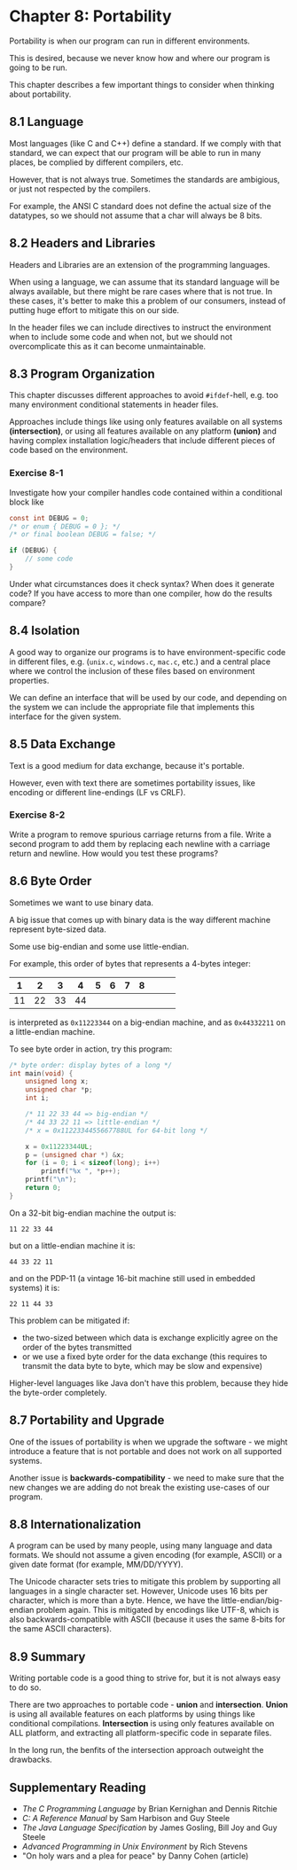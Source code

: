 # Chapter 8: Portability

Portability is when our program can run in different environments.

This is desired, because we never know how and where our program is going to be run.

This chapter describes a few important things to consider when thinking about portability.

## 8.1 Language

Most languages (like C and C++) define a standard.
If we comply with that standard, we can expect that our program will be able to run in many places, be complied by different compilers, etc.

However, that is not always true.
Sometimes the standards are ambigious, or just not respected by the compilers.

For example, the ANSI C standard does not define the actual size of the datatypes, so we should not assume that a char will always be 8 bits.

## 8.2 Headers and Libraries

Headers and Libraries are an extension of the programming languages.

When using a language, we can assume that its standard language will be always available, but there might be rare cases where that is not true.
In these cases, it's better to make this a problem of our consumers, instead of putting huge effort to mitigate this on our side.

In the header files we can include directives to instruct the environment when to include some code and when not, but we should not overcomplicate this as it can become unmaintainable.

## 8.3 Program Organization

This chapter discusses different approaches to avoid `#ifdef`-hell, e.g. too many environment conditional statements in header files.

Approaches include things like using only features available on all systems **(intersection)**, or using all features available on any platform **(union)** and having complex installation logic/headers that include different pieces of code based on the environment.

### Exercise 8-1

Investigate how your compiler handles code contained within a conditional block like

```c
const int DEBUG = 0;
/* or enum { DEBUG = 0 }; */
/* or final boolean DEBUG = false; */

if (DEBUG) {
    // some code
}
```

Under what circumstances does it check syntax?
When does it generate code?
If you have access to more than one compiler, how do the results compare?

## 8.4 Isolation

A good way to organize our programs is to have environment-specific code in different files, e.g. (`unix.c`, `windows.c`, `mac.c`, etc.) and a central place where we control the inclusion of these files based on environment properties.

We can define an interface that will be used by our code, and depending on the system we can include the appropriate file that implements this interface for the given system.

## 8.5 Data Exchange

Text is a good medium for data exchange, because it's portable.

However, even with text there are sometimes portability issues, like encoding or different line-endings (LF vs CRLF).

### Exercise 8-2

Write a program to remove spurious carriage returns from a file.
Write a second program to add them by replacing each newline with a carriage return and newline.
How would you test these programs?

## 8.6 Byte Order

Sometimes we want to use binary data.

A big issue that comes up with binary data is the way different machine represent byte-sized data.

Some use big-endian and some use little-endian.

For example, this order of bytes that represents a 4-bytes integer:

| 1   | 2   | 3   | 4   | 5   | 6   | 7   | 8   |     |     |     |
| --- | --- | --- | --- | --- | --- | --- | --- | --- | --- | --- |
| 11  | 22  | 33  | 44  |

is interpreted as `0x11223344` on a big-endian machine, and as `0x44332211` on a little-endian machine.

To see byte order in action, try this program:

```c
/* byte order: display bytes of a long */
int main(void) {
    unsigned long x;
    unsigned char *p;
    int i;

    /* 11 22 33 44 => big-endian */
    /* 44 33 22 11 => little-endian */
    /* x = 0x1122334455667788UL for 64-bit long */

    x = 0x11223344UL;
    p = (unsigned char *) &x;
    for (i = 0; i < sizeof(long); i++)
        printf("%x ", *p++);
    printf("\n");
    return 0;
}
```

On a 32-bit big-endian machine the output is:

```text
11 22 33 44
```

but on a little-endian machine it is:

```text
44 33 22 11
```

and on the PDP-11 (a vintage 16-bit machine still used in embedded systems) it is:

```text
22 11 44 33
```

This problem can be mitigated if:

- the two-sized between which data is exchange explicitly agree on the order of the bytes transmitted
- or we use a fixed byte order for the data exchange (this requires to transmit the data byte to byte, which may be slow and expensive)

Higher-level languages like Java don't have this problem, because they hide the byte-order completely.

## 8.7 Portability and Upgrade

One of the issues of portability is when we upgrade the software - we might introduce a feature that is not portable and does not work on all supported systems.

Another issue is **backwards-compatibility** - we need to make sure that the new changes we are adding do not break the existing use-cases of our program.

## 8.8 Internationalization

A program can be used by many people, using many language and data formats.
We should not assume a given encoding (for example, ASCII) or a given date format (for example, MM/DD/YYYY).

The Unicode character sets tries to mitigate this problem by supporting all languages in a single character set.
However, Unicode uses 16 bits per character, which is more than a byte.
Hence, we have the little-endian/big-endian problem again.
This is mitigated by encodings like UTF-8, which is also backwards-compatible with ASCII (because it uses the same 8-bits for the same ASCII characters).

## 8.9 Summary

Writing portable code is a good thing to strive for, but it is not always easy to do so.

There are two approaches to portable code - **union** and **intersection**.
**Union** is using all available features on each platforms by using things like conditional compilations.
**Intersection** is using only features available on ALL platform, and extracting all platform-specific code in separate files.

In the long run, the benfits of the intersection approach outweight the drawbacks.

## Supplementary Reading

- _The C Programming Language_ by Brian Kernighan and Dennis Ritchie
- _C: A Reference Manual_ by Sam Harbison and Guy Steele
- _The Java Language Specification_ by James Gosling, Bill Joy and Guy Steele
- _Advanced Programming in Unix Environment_ by Rich Stevens
- "On holy wars and a plea for peace" by Danny Cohen (article)
